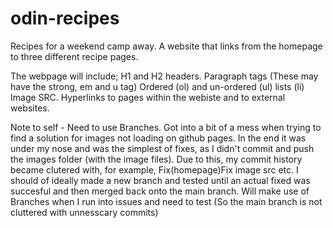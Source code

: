 # odin-recipes
Recipes for a weekend camp away.
A website that links from the homepage to three different recipe pages. 

The webpage will include;
H1 and H2 headers.
Paragraph tags (These may have the strong, em and u tag)
Ordered (ol) and un-ordered (ul) lists (li)
Image SRC.
Hyperlinks to pages within the webiste and to external websites.

Note to self - Need to use Branches. Got into a bit of a mess when trying to find a solution for images not loading on github pages. In the end it was under my nose and was the simplest of fixes, as I didn't commit and push the images folder (with the image files). Due to this, my commit history became clutered with, for example, Fix(homepage)Fix image src etc. I should of ideally made a new branch and tested until an actual fixed was succesful and then merged back onto the main branch. Will make use of Branches when I run into issues and need to test (So the main branch is not cluttered with unnesscary commits)

